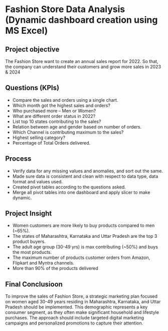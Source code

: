 # Fashion Store Data Analysis (Dynamic dashboard creation using MS Excel)
## Project objective
The Fashion Store want to create an annual sales report for 2022. So that, the company can understand their customers and grow more sales in 2023 & 2024
## Questions (KPIs)
- Compare the sales and orders using a single chart.
- Which month got the highest sales and orders?
- Who purchased more – Men or Women?
- What are different order status in 2022?
- List top 10 states contributing to the sales?
- Relation between age and gender based on number of orders.
- Which Channel is contributing maximum to the sales?
- Highest selling category?
- Percentage of Total Orders delivered.
## Process
- Verify data for any missing values and anomalies, and sort out the same.
- Made sure data is consistent and clean with respect to data type, data format and values used.
- Created pivot tables according to the questions asked.
- Merge all pivot tables into one dashboard and apply slicer to make dynamic.
## Project Insight
- Women customers are more likely to buy products compared to men (~65%).
- The states of Maharashtra, Karnataka and Uttar Pradesh are the top 3 product buyers.
- The adult age group (30-49 yrs) is max contributing (~50%) and buys the most products.
- The maximum number of products customer orders from Amazon, Flipkart and Myntra channels.
- More than 90% of the products delivered
## Final Conclusioon
To improve the sales of Fashion Store, a strategic marketing plan focused on women aged 30-49 years residing in Maharashtra, Karnataka, and Uttar Pradesh should be implemented. This demographic represents a key consumer segment, as they often make significant household and lifestyle purchases. The approach should include targeted digital marketing campaigns and personalized promotions to capture their attention.



